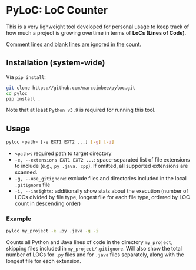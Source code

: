 # PyLoC: LoC Counter
This is a very lighweight tool developed for personal usage to keep track of how much a project is growing overtime in terms of <strong>LoCs (Lines of Code)</strong>.

<u>Comment lines and blank lines are ignored in the count.</u>

## Installation (system-wide)
Via `pip install`:
```bash
git clone https://github.com/marcoimbee/pyloc.git
cd pyloc
pip install .
```
Note that at least `Python v3.9` is required for running this tool.

## Usage
```bash
pyloc <path> [-e EXT1 EXT2 ...] [-g] [-i]
```
- `<path>`: required path to target directory
- `-e, --extensions EXT1 EXT2 ...`: space-separated list of file extensions to include (e.g., `py .java. cpp`). If omitted, all supported extensions are scanned.
- `-g, --use_gitignore`: exclude files and directories included in the local `.gitignore` file
- `-i, --insights`: additionally show stats about the execution (number of LOCs divided by file type, longest file for each file type, ordered by LOC count in descending order)

### Example
```bash
pyloc my_project -e .py .java -g -i
```
Counts all Python and Java lines of code in the directory `my_project`, skipping files included in `my_project/.gitignore`. Will also show the total number of LOCs for `.py` files and for `.java` files separately, along with the longest file for each extension.
